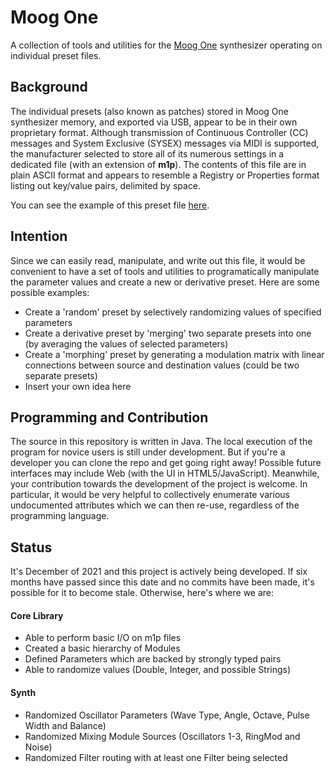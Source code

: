 # Moog One
A collection of tools and utilities for the [Moog One](https://www.moogmusic.com/products/moog-one) synthesizer operating on individual preset files.

## Background 
The individual presets (also known as patches) stored in Moog One synthesizer memory, and exported via USB, appear to be in their own proprietary format. Although transmission of Continuous Controller (CC) messages and System Exclusive (SYSEX) messages via MIDI is supported, the manufacturer selected to store all of its numerous settings in a dedicated file (with an extension of **m1p**). The contents of this file are in plain ASCII format and appears to resemble a Registry or Properties format listing out key/value pairs, delimited by space. 

You can see the example of this preset file [here](MoogOne/src/presets/WHERE%20IS%20THE%20BASS%20-LAZ.m1p).

## Intention
Since we can easily read, manipulate, and write out this file, it would be convenient to have a set of tools and utilities to programatically manipulate the parameter values and create a new or derivative preset. Here are some possible examples:

* Create a 'random' preset by selectively randomizing values of specified parameters
* Create a derivative preset by 'merging' two separate presets into one (by averaging the values of selected parameters)
* Create a 'morphing' preset by generating a modulation matrix with linear connections between source and destination values (could be two separate presets)
* Insert your own idea here

## Programming and Contribution 
The source in this repository is written in Java. The local execution of the program for novice users is still under development. But if you're a developer you can clone the repo and get going right away! Possible future interfaces may include Web (with the UI in HTML5/JavaScript). Meanwhile, your contribution towards the development of the project is welcome. In particular, it would be very helpful to collectively enumerate various undocumented attributes which we can then re-use, regardless of the programming language.

## Status
It's December of 2021 and this project is actively being developed. If six months have passed since this date and no commits have been made, it's possible for it to become stale. Otherwise, here's where we are:

#### Core Library
* Able to perform basic I/O on m1p files
* Created a basic hierarchy of Modules
* Defined Parameters which are backed by strongly typed pairs
* Able to randomize values (Double, Integer, and possible Strings)

#### Synth
* Randomized Oscillator Parameters (Wave Type, Angle, Octave, Pulse Width and Balance)
* Randomized Mixing Module Sources (Oscillators 1-3, RingMod and Noise)
* Randomized Filter routing with at least one Filter being selected
